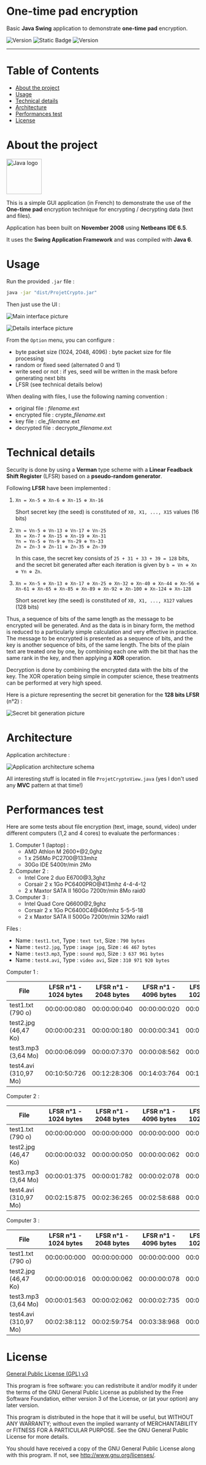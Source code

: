 # One-time pad encryption

Basic **Java Swing** application to demonstrate **one-time pad** encryption.

![Version](https://img.shields.io/badge/Version-1.0.0-2AAB92.svg)
![Static Badge](https://img.shields.io/badge/Last%20update-12%20Nov%202008-blue)
![Version](https://img.shields.io/badge/Java-6-red.svg)

---

# Table of Contents

* [About the project](#about-the-project)
* [Usage](#usage)
* [Technical details](#technical-details)
* [Architecture](#architecture)
* [Performances test](#performances-test)
* [License](#license)

# About the project

<img alt="Java logo" src="doc/logo-java.svg" height="92"/>

This is a simple GUI application (in French) to demonstrate the use of the **One-time pad** encryption technique for
encrypting / decrypting data (text and files).

Application has been built on **November 2008** using **Netbeans IDE 6.5**.

It uses the **Swing Application Framework** and was compiled with **Java 6**.

# Usage

Run the provided `.jar` file :

```bash
java -jar "dist/ProjetCrypto.jar"
```

Then just use the UI :

![Main interface picture](doc/main_interface.png?raw=true "Main interface")

![Details interface picture](doc/details_interface.png?raw=true "Details interface")

From the `Option` menu, you can configure :

- byte packet size (1024, 2048, 4096) : byte packet size for file processing
- random or fixed seed (alternated 0 and 1)
- write seed or not : if yes, seed will be written in the mask before generating next bits
- LFSR (see technical details below)

When dealing with files, I use the following naming convention :

- original file : _filename_.ext
- encrypted file : crypte\__filename_.ext
- key file : cle\__filename_.ext
- decrypted file : decrypte\__filename_.ext

# Technical details

Security is done by using a **Verman** type scheme with a **Linear Feadback Shift Register** (LFSR) based on a **pseudo-random generator**.

Following **LFSR** have been implemented :

1. ```
   Xn = Xn-5 ⊕ Xn-6 ⊕ Xn-15 ⊕ Xn-16
   ```

   Short secret key (the seed) is constituted of `X0, X1, ..., X15` values (16 bits)

2. ```
   Vn = Vn-5 ⊕ Vn-13 ⊕ Vn-17 ⊕ Vn-25
   Xn = Xn-7 ⊕ Xn-15 ⊕ Xn-19 ⊕ Xn-31
   Yn = Yn-5 ⊕ Yn-9 ⊕ Yn-29 ⊕ Yn-33
   Zn = Zn-3 ⊕ Zn-11 ⊕ Zn-35 ⊕ Zn-39
   ```

   In this case, the secret key consists of `25 + 31 + 33 + 39 = 128` bits, and the secret bit generated
   after each iteration is given by `b = Vn ⊕ Xn ⊕ Yn ⊕ Zn`.

3. ```
   Xn = Xn-5 ⊕ Xn-13 ⊕ Xn-17 ⊕ Xn-25 ⊕ Xn-32 ⊕ Xn-40 ⊕ Xn-44 ⊕ Xn-56 ⊕ Xn-61 ⊕ Xn-65 ⊕ Xn-85 ⊕ Xn-89 ⊕ Xn-92 ⊕ Xn-100 ⊕ Xn-124 ⊕ Xn-128
   ```

   Short secret key (the seed) is constituted of `X0, X1, ..., X127` values (128 bits)

Thus, a sequence of bits of the same length as the message to be encrypted will be generated.
And as the data is in binary form, the method is reduced to a particularly simple calculation and very effective in practice.
The message to be encrypted is presented as a sequence of bits, and the key is another sequence of bits, of the same length.
The bits of the plain text are treated one by one, by combining each one with the bit that has the same rank in the key, and then applying a **XOR** operation.

Decryption is done by combining the encrypted data with the bits of the key.
The XOR operation being simple in computer science, these treatments can be performed at very high speed.

Here is a picture representing the secret bit generation for the **128 bits LFSR** (n°2) :

![Secret bit generation picture](doc/secret_bit_generation.png?raw=true "Secret bit generation")

# Architecture

Application architecture :

![Application architecture schema](doc/architecture.png?raw=true "Architecture")

All interesting stuff is located in file `ProjetCryptoView.java` (yes I don't used any **MVC** pattern at that time!)

# Performances test

Here are some tests about file encryption (text, image, sound, video) under different computers (1,2 and 4 cores) to evaluate the performances :

1. Computer 1 (laptop) :
    - AMD Athlon M 2600+\@2,0ghz
    - 1 x 256Mo PC2700@133mhz
    - 30Go IDE 5400tr/min 2Mo
2. Computer 2 :
    - Intel Core 2 duo E6700@3,3ghz
    - Corsair 2 x 1Go PC6400PRO@413mhz 4-4-4-12
    - 2 x Maxtor SATA II 160Go 7200tr/min 8Mo raid0
3. Computer 3 :
    - Intel Quad Core Q6600@2,9ghz
    - Corsair 2 x 1Go PC6400C4@406mhz 5-5-5-18
    - 2 x Maxtor SATA II 500Go 7200tr/min 32Mo raid1

Files :

- Name : `test1.txt`, Type : `text txt`, Size : `790 bytes`
- Name : `test2.jpg`, Type : `image jpg`, Size : `46 467 bytes`
- Name : `test3.mp3`, Type : `sound mp3`, Size : `3 637 961 bytes`
- Name : `test4.avi`, Type : `video avi`, Size : `310 971 920 bytes`

Computer 1 :

| File                  | LFSR n°1 - 1024 bytes | LFSR n°1 - 2048 bytes | LFSR n°1 - 4096 bytes | LFSR n°2 - 1024 bytes | LFSR n°2 - 2048 bytes | LFSR n°2 - 4096 bytes |
|-----------------------|-----------------------|-----------------------|-----------------------|-----------------------|-----------------------|-----------------------|
| test1.txt (790 o)     | 00:00:00:080          | 00:00:00:040          | 00:00:00:020          | 00:00:00:010          | 00:00:00:020          | 00:00:00:020          |
| test2.jpg (46,47 Ko)  | 00:00:00:231          | 00:00:00:180          | 00:00:00:341          | 00:00:00:421          | 00:00:00:430          | 00:00:00:431          |
| test3.mp3 (3,64 Mo)   | 00:00:06:099          | 00:00:07:370          | 00:00:08:562          | 00:00:10:435          | 00:00:12:938          | 00:00:16:053          |
| test4.avi (310,97 Mo) | 00:10:50:726          | 00:12:28:306          | 00:14:03:764          | 00:16:51:624          | 00:24:21:078          | 00:29:52:878          |

Computer 2 :

| File                  | LFSR n°1 - 1024 bytes | LFSR n°1 - 2048 bytes | LFSR n°1 - 4096 bytes | LFSR n°2 - 1024 bytes | LFSR n°2 - 2048 bytes | LFSR n°2 - 4096 bytes |
|-----------------------|-----------------------|-----------------------|-----------------------|-----------------------|-----------------------|-----------------------|
| test1.txt (790 o)     | 00:00:00:000          | 00:00:00:000          | 00:00:00:000          | 00:00:00:000          | 00:00:00:000          | 00:00:00:000          |
| test2.jpg (46,47 Ko)  | 00:00:00:032          | 00:00:00:050          | 00:00:00:062          | 00:00:00:063          | 00:00:00:062          | 00:00:00:078          |
| test3.mp3 (3,64 Mo)   | 00:00:01:375          | 00:00:01:782          | 00:00:02:078          | 00:00:02:344          | 00:00:02:938          | 00:00:03:640          |
| test4.avi (310,97 Mo) | 00:02:15:875          | 00:02:36:265          | 00:02:58:688          | 00:03:33:532          | 00:04:28:391          | 00:05:57:500          |

Computer 3 :

| File                  | LFSR n°1 - 1024 bytes | LFSR n°1 - 2048 bytes | LFSR n°1 - 4096 bytes | LFSR n°2 - 1024 bytes | LFSR n°2 - 2048 bytes | LFSR n°2 - 4096 bytes |
|-----------------------|-----------------------|-----------------------|-----------------------|-----------------------|-----------------------|-----------------------|
| test1.txt (790 o)     | 00:00:00:000          | 00:00:00:000          | 00:00:00:000          | 00:00:00:000          | 00:00:00:000          | 00:00:00:000          |
| test2.jpg (46,47 Ko)  | 00:00:00:016          | 00:00:00:062          | 00:00:00:078          | 00:00:00:047          | 00:00:00:063          | 00:00:00:109          |
| test3.mp3 (3,64 Mo)   | 00:00:01:563          | 00:00:02:062          | 00:00:02:735          | 00:00:02:859          | 00:00:03:906          | 00:00:04:828          |
| test4.avi (310,97 Mo) | 00:02:38:112          | 00:02:59:754          | 00:03:38:968          | 00:04:08:622          | 00:05:10:354          | 00:06:58:720          |

# License

[General Public License (GPL) v3](https://www.gnu.org/licenses/gpl-3.0.en.html)

This program is free software: you can redistribute it and/or modify it under the terms of the GNU
General Public License as published by the Free Software Foundation, either version 3 of the
License, or (at your option) any later version.

This program is distributed in the hope that it will be useful, but WITHOUT ANY WARRANTY; without
even the implied warranty of MERCHANTABILITY or FITNESS FOR A PARTICULAR PURPOSE. See the GNU
General Public License for more details.

You should have received a copy of the GNU General Public License along with this program. If not,
see <http://www.gnu.org/licenses/>.